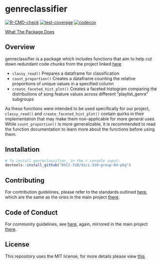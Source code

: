 
<!-- README.md is generated from README.Rmd. Please edit that file -->

# genreclassifier

<!-- badges: start -->

[![R-CMD-check](https://github.com/DSCI-310/dsci-310-group-04-pkg/workflows/R-CMD-check/badge.svg)](https://github.com/DSCI-310/dsci-310-group-04-pkg/actions)
[![test-coverage](https://github.com/DSCI-310/dsci-310-group-04-pkg/workflows/test-coverage/badge.svg)](https://github.com/DSCI-310/dsci-310-group-04-pkg/actions)
[![codecov](https://codecov.io/gh/DSCI-310/dsci-310-group-04-pkg/branch/main/graph/badge.svg?token=Hx34xKHsz9)](https://codecov.io/gh/DSCI-310/dsci-310-group-04-pkg)
<!-- badges: end -->

[What The Package Does](https://dsci-310.github.io/dsci-310-group-04-pkg/)

## Overview

genreclassifier is a package which includes functions that aim to help
cut down redundant code chunks from the project linked [here](https://github.com/annabelle-ep/dsci-310-group-04)

  - `classy_read()` Prepares a dataframe for classification
  - `count_proportion()` Creates a dataframe counting the relative
    proportions of unique values in a specified column
  - `create_faceted_hist_plot()` Creates a faceted histogram comparing
    the distributions of song feature values across different
    “playlist\_genre” subgroups

As these functions were intended to be used specifically for our
project, `classy_read()` and `create_faceted_hist_plot()` contain quirks
in their implementation that may make them non-applicable for more
general uses. While `count_proportion()` is more generalizable, it is
recommended to read the function documentation to learn more about the
functions before using them.

## Installation

``` r
# To install genreclassifier, in the r console input:
devtools::install_github("DSCI-310/dsci-310-group-04-pkg")
```

## Contributing

For contribution guidelines, please refer to the standards outlined
[here](https://github.com/DSCI-310/dsci-310-group-04-pkg/blob/main/CONTRIBUTING.md),
which are the same as the ones in the main project
[there](https://github.com/annabelle-ep/dsci-310-group-04/blob/main/CONTRIBUTING.md).

## Code of Conduct

For community guidelines, see
[here](https://github.com/DSCI-310/dsci-310-group-04-pkg/blob/main/CODE_OF_CONDUCT.md),
again, mirrored in the main project
[there](https://github.com/annabelle-ep/dsci-310-group-04/blob/main/CODE_OF_CONDUCT.md).

## License

This repository uses the MIT license, for more details please view
[this](https://github.com/DSCI-310/dsci-310-group-04-pkg/blob/main/LICENSE.md)
